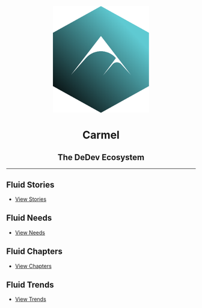 <p align="center"> <img src="https://raw.githubusercontent.com/fluidtrends/carmel/master/logo.png" width="256px">
<h1 align="center"> Carmel </h1>
<h2 align="center"> The DeDev Ecosystem </h2>
</p>

<hr/>

## Fluid Stories

  - [View Stories](stories)

## Fluid Needs

- [View Needs](needs)

## Fluid Chapters

- [View Chapters](chapters)

## Fluid Trends

- [View Trends](trends)

